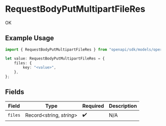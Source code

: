 # RequestBodyPutMultipartFileRes

OK

## Example Usage

```typescript
import { RequestBodyPutMultipartFileRes } from "openapi/sdk/models/operations";

let value: RequestBodyPutMultipartFileRes = {
    files: {
        key: "<value>",
    },
};
```

## Fields

| Field                    | Type                     | Required                 | Description              |
| ------------------------ | ------------------------ | ------------------------ | ------------------------ |
| `files`                  | Record<string, *string*> | :heavy_check_mark:       | N/A                      |